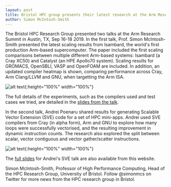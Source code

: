 ```yaml
---
layout: post
title: Bristol HPC group presents their latest research at the Arm Research Summit 2019
author: Simon McIntosh-Smith
---
```



The Bristol HPC Research Group presented two talks at the Arm Research Summit in Austin, TX, Sep 16-18 2019. In the first talk, Prof. Simon McIntosh-Smith presented the latest scaling results from Isambard, the world's first production Arm-based supercomputer. The paper included the first scaling comparisons between multiple different Arm-based systems: Isambard (a Cray XC50) and Catalyst (an HPE Apollo70 system). Scaling results for GROMACS, OpenSBLI, VASP and OpenFOAM are included. In addition, an updated compiler heatmap is shown, comparing performance across Cray, Arm Clang/LLVM and GNU, when targetting the Arm ISA.

![alt text]({{site.url}}/assets/ARS-2019-compiler-heatmap.png "Compiler heatmap: comparing Cray, Arm Clang and GNU"){:height="100%" width="100%"}

The full details of the experiments, such as the compilers used and test cases we tried, are detailed in the [slides from the talk]({{site.url}}/assets/Isambard_Arm_Research_Summit_Aug_2019.pdf).


In the second talk, Andrei Poenaru shared results for generating Scalable Vector Extension (SVE) code for a set of HPC mini-apps. Andrei used SVE compilers from Cray (in alpha form), Arm and GNU to explore how many loops were successfully vectorised, and the resulting improvement in dynamic instruction counts. The research also explored the split between scalar, vector contiguous and vector gather/scatter instructions.

![alt text]({{site.url}}/assets/ARS-2019-sve-table.png "SVE vector code generation"){:height="100%" width="100%"}

The [full slides]({{site.url}}/assets/AHUG_ArmRS-2019_SVE-Mini-apps_Andrei.pdf) for Andrei's SVE talk are also available from this website. 


Simon McIntosh-Smith, Professor of High Performance Computing, Head of the HPC Research Group, University of Bristol. Follow @simonmcs on Twitter for more news from the HPC research group in Bristol.

